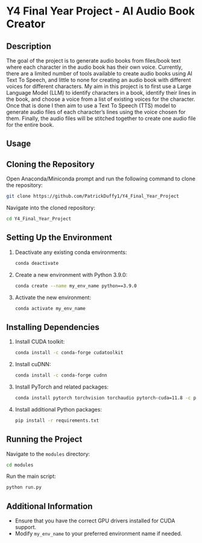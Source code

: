 # Y4 Final Year Project - AI Audio Book Creator

## Description
The goal of the project is to generate audio books from files/book text where each character in the audio book has their own voice. 
Currently, there are a limited number of tools available to create audio books using AI Text To Speech, and little to none for creating an audio book with different voices for different characters. 
My aim in this project is to first use a Large Language Model (LLM) to identify characters in a book, identify their lines in the book, and choose a voice from a list of existing voices for the character.
Once that is done I then aim to use a Text To Speech (TTS) model to generate audio files of each character’s lines using the voice chosen for them. 
Finally, the audio files will be stitched together to create one audio file for the entire book. 

## Usage

## Cloning the Repository

Open Anaconda/Miniconda prompt and run the following command to clone the repository:

```bash
git clone https://github.com/PatrickDuffy1/Y4_Final_Year_Project
```

Navigate into the cloned repository:

```bash
cd Y4_Final_Year_Project
```

## Setting Up the Environment

1. Deactivate any existing conda environments:

   ```bash
   conda deactivate
   ```

2. Create a new environment with Python 3.9.0:

   ```bash
   conda create --name my_env_name python==3.9.0
   ```

3. Activate the new environment:

   ```bash
   conda activate my_env_name
   ```

## Installing Dependencies

1. Install CUDA toolkit:

   ```bash
   conda install -c conda-forge cudatoolkit
   ```

2. Install cuDNN:

   ```bash
   conda install -c conda-forge cudnn
   ```

3. Install PyTorch and related packages:

   ```bash
   conda install pytorch torchvision torchaudio pytorch-cuda=11.8 -c pytorch -c nvidia
   ```

4. Install additional Python packages:

   ```bash
   pip install -r requirements.txt
   ```

## Running the Project

Navigate to the `modules` directory:

```bash
cd modules
```

Run the main script:

```bash
python run.py
```

## Additional Information

- Ensure that you have the correct GPU drivers installed for CUDA support.
- Modify `my_env_name` to your preferred environment name if needed.
